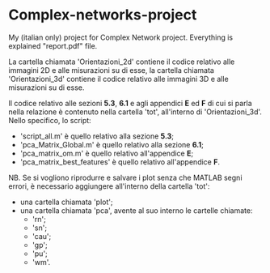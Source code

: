 # Complex-networks-project
My (italian only) project for Complex Network project. Everything is explained "report.pdf" file.

La cartella chiamata 'Orientazioni_2d' contiene il codice relativo alle immagini 2D e alle misurazioni su di esse, la cartella chiamata 'Orientazioni_3d' contiene il codice relativo alle immagini 3D e alle misurazioni su di esse.

Il codice relativo alle sezioni **5.3**, **6.1** e agli appendici **E** ed **F** di cui si parla nella relazione è contenuto nella cartella 'tot', all'interno di 'Orientazioni_3d'. 
Nello specifico, lo script:
- 'script_all.m' è quello relativo alla sezione **5.3**;
- 'pca_Matrix_Global.m' è quello relativo alla sezione **6.1**;
- 'pca_matrix_om.m' è quello relativo all'appendice **E**;
- 'pca_matrix_best_features' è quello relativo all'appendice **F**.

NB. Se si vogliono riprodurre e salvare i plot senza che MATLAB segni errori, è necessario aggiungere all'interno della cartella 'tot':
- una cartella chiamata 'plot';
- una cartella chiamata 'pca', avente al suo interno le cartelle chiamate:
  - 'rn';
  - 'sn';
  - 'cau';
  - 'gp';
  - 'pu';
  - 'wm'.

